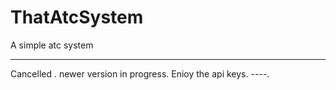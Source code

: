 # ThatAtcSystem
A simple atc system

-----
Cancelled . newer version in progress. Enioy the api keys.
----.
